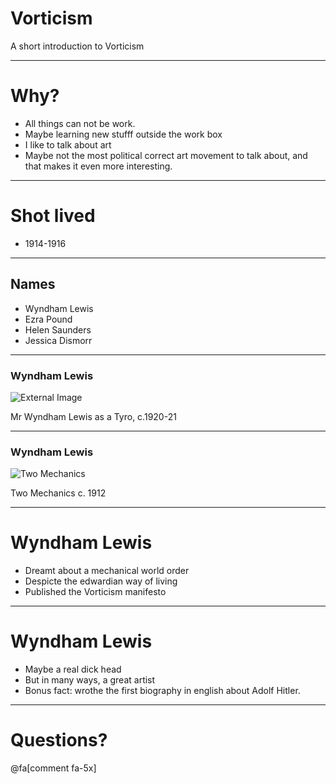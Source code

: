 # Vorticism

A short introduction to Vorticism


---
# Why?
- All things can not be work.
- Maybe learning new stufff outside the work box
- I like to talk about art
- Maybe not the most political correct art movement to talk about, and that makes it even more interesting.

---
# Shot lived

- 1914-1916

---
## Names

- Wyndham Lewis
- Ezra Pound
- Helen Saunders
- Jessica Dismorr

---
### Wyndham Lewis
![External Image](http://www.bridgemanimages.com/uploads/e15a81540a59c197cb5df6e8a0b635bcf0997e15.JPG)

Mr Wyndham Lewis as a Tyro, c.1920-21


---
### Wyndham Lewis
![Two Mechanics](http://www.tate.org.uk/art/images/work/T/T00/T00108_10.jpg)

Two Mechanics c. 1912

---
# Wyndham Lewis

- Dreamt about a mechanical world order
- Despicte the edwardian way of living
- Published the Vorticism manifesto
---

# Wyndham Lewis

- Maybe a real dick head
- But in many ways, a great artist
- Bonus fact: wrothe the first biography in english about Adolf Hitler.

---

# Questions?

@fa[comment fa-5x]
